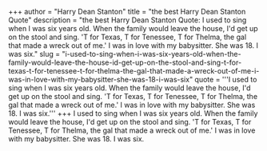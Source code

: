 +++
author = "Harry Dean Stanton"
title = "the best Harry Dean Stanton Quote"
description = "the best Harry Dean Stanton Quote: I used to sing when I was six years old. When the family would leave the house, I'd get up on the stool and sing. 'T for Texas, T for Tenessee, T for Thelma, the gal that made a wreck out of me.' I was in love with my babysitter. She was 18. I was six."
slug = "i-used-to-sing-when-i-was-six-years-old-when-the-family-would-leave-the-house-id-get-up-on-the-stool-and-sing-t-for-texas-t-for-tenessee-t-for-thelma-the-gal-that-made-a-wreck-out-of-me-i-was-in-love-with-my-babysitter-she-was-18-i-was-six"
quote = '''I used to sing when I was six years old. When the family would leave the house, I'd get up on the stool and sing. 'T for Texas, T for Tenessee, T for Thelma, the gal that made a wreck out of me.' I was in love with my babysitter. She was 18. I was six.'''
+++
I used to sing when I was six years old. When the family would leave the house, I'd get up on the stool and sing. 'T for Texas, T for Tenessee, T for Thelma, the gal that made a wreck out of me.' I was in love with my babysitter. She was 18. I was six.
